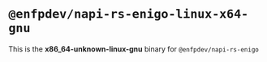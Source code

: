 # `@enfpdev/napi-rs-enigo-linux-x64-gnu`

This is the **x86_64-unknown-linux-gnu** binary for `@enfpdev/napi-rs-enigo`
